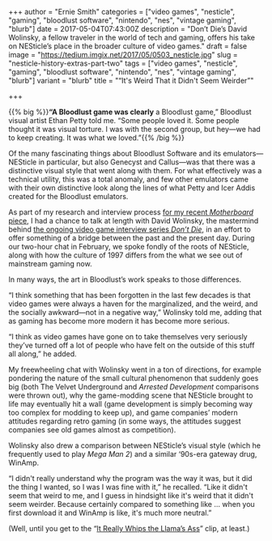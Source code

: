 +++
author = "Ernie Smith"
categories = ["video games", "nesticle", "gaming", "bloodlust software", "nintendo", "nes", "vintage gaming", "blurb"]
date = 2017-05-04T07:43:00Z
description = "Don’t Die’s David Wolinsky, a fellow traveler in the world of tech and gaming, offers his take on NESticle’s place in the broader culture of video games."
draft = false
image = "https://tedium.imgix.net/2017/05/0503_nesticle.jpg"
slug = "nesticle-history-extras-part-two"
tags = ["video games", "nesticle", "gaming", "bloodlust software", "nintendo", "nes", "vintage gaming", "blurb"]
variant = "blurb"
title = "“It's Weird That it Didn't Seem Weirder”"

+++

{{% big %}}**“A Bloodlust game was clearly** a Bloodlust game,” Bloodlust visual artist Ethan Petty told me. “Some people loved it. Some people thought it was visual torture. I was with the second group, but hey—we had to keep creating. It was what we loved.”{{% /big %}}

Of the many fascinating things about Bloodlust Software and its emulators—NESticle in particular, but also Genecyst and Callus—was that there was a distinctive visual style that went along with them. For what effectively was a technical utility, this was a total anomaly, and few other emulators came with their own distinctive look along the lines of what Petty and Icer Addis created for the Bloodlust emulators.

As part of my research and interview process [for my recent *Motherboard* piece](https://motherboard.vice.com/en_us/article/the-story-of-nesticle-the-ambitious-emulator-that-redefined-retro-gaming), I had a chance to talk at length with David Wolinsky, the mastermind behind [the ongoing video game interview series *Don’t Die*](http://www.nodontdie.com/), in an effort to offer something of a bridge between the past and the present day. During our two-hour chat in February, we spoke fondly of the roots of NESticle, along with how the culture of 1997 differs from the what we see out of mainstream gaming now.

In many ways, the art in Bloodlust’s work speaks to those differences.

“I think something that has been forgotten in the last few decades is that video games were always a haven for the marginalized, and the weird, and the socially awkward—not in a negative way,” Wolinsky told me, adding that as gaming has become more modern it has become more serious.

“I think as video games have gone on to take themselves very seriously they’ve turned off a lot of people who have felt on the outside of this stuff all along,” he added. 

My freewheeling chat with Wolinsky went in a ton of directions, for example pondering the nature of the small cultural phenomenon that suddenly goes big (both The Velvet Underground and *Arrested Development* comparisons were thrown out), why the game-modding scene that NESticle brought to life may eventually hit a wall (game development is simply becoming way too complex for modding to keep up), and game companies’ modern attitudes regarding retro gaming (in some ways, the attitudes suggest companies see old games almost as competition).

Wolinsky also drew a comparison between NESticle’s visual style (which he frequently used to play *Mega Man 2*) and a similar ‘90s-era gateway drug, WinAmp.

“I didn't really understand why the program was the way it was, but it did the thing I wanted, so I was I was fine with it,” he recalled. “Like it didn't seem that weird to me, and I guess in hindsight like it's weird that it didn't seem weirder. Because certainly compared to something like … when you first download it and WinAmp is like, it's much more neutral.”

(Well, until you get to the “[It Really Whips the Llama’s Ass](https://www.youtube.com/watch?v=HaF-nRS_CWM)” clip, at least.)